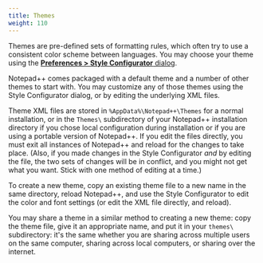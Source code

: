 ```yaml
---
title: Themes
weight: 110
---
```



Themes are pre-defined sets of formatting rules, which often try to use a consistent color scheme between languages.  You may choose your theme using the [**Preferences > Style Configurator** dialog](./preferences/#style-configurator).

Notepad++ comes packaged with a default theme and a number of other themes to start with.  You may customize any of those themes using the Style Configurator dialog, or by editing the underlying XML files.

Theme XML files are stored in `%AppData%\Notepad++\Themes` for a normal installation, or in the `Themes\` subdirectory of your Notepad++ installation directory if you chose local configuration during installation or if you are using a portable version of Notepad++.  If you edit the files directly, you must exit all instances of Notepad++ and reload for the changes to take place.  (Also, if you made changes in the Style Configurator _and_ by editing the file, the two sets of changes will be in conflict, and you might not get what you want.  Stick with one method of editing at a time.)

To create a new theme, copy an existing theme file to a new name in the same directory, reload Notepad++, and use the Style Configurator to edit the color and font settings (or edit the XML file directly, and reload).

You may share a theme in a similar method to creating a new theme: copy the theme file, give it an appropriate name, and put it in your `themes\` subdirectory: it's the same whether you are sharing across multiple users on the same computer, sharing across local computers, or sharing over the internet.

